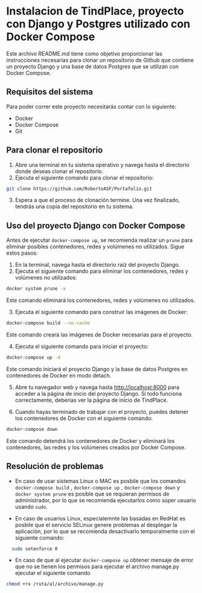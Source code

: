 # Instalacion de TindPlace, proyecto con Django y Postgres utilizado con Docker Compose

Este archivo README.md tiene como objetivo proporcionar las instrucciones necesarias para clonar un repositorio de Github que contiene un proyecto Django y una base de datos Postgres que se utilizan con Docker Compose.

## Requisitos del sistema

Para poder correr este proyecto necesitarás contar con lo siguiente:

* Docker 
* Docker Compose
* Git 

## Para clonar el repositorio

1. Abre una terminal en tu sistema operativo y navega hasta el directorio donde deseas clonar el repositorio.
2. Ejecuta el siguiente comando para clonar el repositorio:

```bash
git clone https://github.com/RobertoASF/Portafolio.git 
```

3. Espera a que el proceso de clonación termine. Una vez finalizado, tendrás una copia del repositorio en tu sistema.

## Uso del proyecto Django con Docker Compose

Antes de ejecutar `docker-compose up`, se recomienda realizar un `prune` para eliminar posibles contenedores, redes y volúmenes no utilizados. Sigue estos pasos:

1. En la terminal, navega hasta el directorio raíz del proyecto Django.
2. Ejecuta el siguiente comando para eliminar los contenedores, redes y volúmenes no utilizados:

```bash
docker system prune -a
```


Este comando eliminará los contenedores, redes y volúmenes no utilizados.

3. Ejecuta el siguiente comando para construir las imágenes de Docker:

```bash
docker-compose build --no-cache
```

Este comando creará las imágenes de Docker necesarias para el proyecto.

4. Ejecuta el siguiente comando para iniciar el proyecto:

```bash
docker-compose up -d
```

Este comando iniciará el proyecto Django y la base de datos Postgres en contenedores de Docker en modo detach.

5. Abre tu navegador web y navega hasta [http://localhost:8000](http://localhost:8000) para acceder a la página de inicio del proyecto Django. Si todo funciona correctamente, deberías ver la página de inicio de TindPlace.

6. Cuando hayas terminado de trabajar con el proyecto, puedes detener los contenedores de Docker con el siguiente comando:
```bash
docker-compose down
```


Este comando detendrá los contenedores de Docker y eliminará los contenedores, las redes y los volúmenes creados por Docker Compose.


## Resolución de problemas

* En caso de usar sistemas Linux o MAC es posbile que los comandos `docker-compose build` , `docker-compose up` , `docker-compose down` y `docker system prune` es posible que se requieran permisos de administrador, por lo que se recomienda ejecutarlos como súper usuario usando `sudo`.

* En caso de usuarios Linux, especialemnte las basadas en RedHat es posbile que el servicio SELinux genere problemas al desplegar la aplicación, por lo que se recomienda desactivarlo temporalmente con el siguiente comando: 
```sh
  sudo setenforce 0
  ```
* En caso de que al ejecutar `docker-compose up` obtener mensaje de error que no se tienen los permisos para ejecutar el archivo manage.py ejecutar el siguiente comando
```bash
chmod +rx /ruta/al/archivo/manage.py
```



